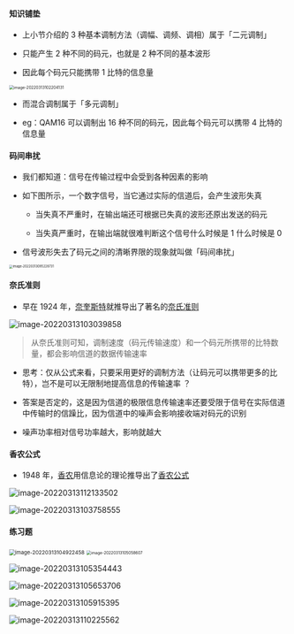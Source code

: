 #### 知识铺垫

- 上小节介绍的 3 种基本调制方法（调幅、调频、调相）属于「二元调制」

- 只能产生 2 种不同的码元，也就是 2 种不同的基本波形

- 因此每个码元只能携带 1 比特的信息量

<img src="https://aliyun-oss-lpj.oss-cn-qingdao.aliyuncs.com/images/by-picgo/image-20220313102204131.png" alt="image-20220313102204131" style="zoom:50%;" />

- 而混合调制属于「多元调制」

- eg：QAM16 可以调制出 16 种不同的码元，因此每个码元可以携带 4 比特的信息量

#### 码间串扰

- 我们都知道：信号在传输过程中会受到各种因素的影响

- 如下图所示，一个数字信号，当它通过实际的信道后，会产生波形失真

	- 当失真不严重时，在输出端还可根据已失真的波形还原出发送的码元

	- 当失真严重时，在输出端就很难判断这个信号什么时候是 1 什么时候是 0

- 信号波形失去了码元之间的清晰界限的现象就叫做「码间串扰」

<img src="https://aliyun-oss-lpj.oss-cn-qingdao.aliyuncs.com/images/by-picgo/image-20220313095228731.png" alt="image-20220313095228731" style="zoom:40%;" />

#### 奈氏准则

- 早在 1924 年，[奈奎斯特](https://baike.baidu.com/item/%E5%A5%88%E5%A5%8E%E6%96%AF%E7%89%B9/9893523)就推导出了著名的[奈氏准则](https://baike.baidu.com/item/%E5%A5%88%E6%B0%8F%E5%87%86%E5%88%99/1066812)

![image-20220313103039858](https://aliyun-oss-lpj.oss-cn-qingdao.aliyuncs.com/images/by-picgo/image-20220313103039858.png)

> 从奈氏准则可知，调制速度（码元传输速度）和一个码元所携带的比特数量，都会影响信道的数据传输速率

- 思考：仅从公式来看，只要采用更好的调制方法（让码元可以携带更多的比特），岂不是可以无限制地提高信息的传输速率 ？

- 答案是否定的，这是因为信道的极限信息传输速率还要受限于信号在实际信道中传输时的信躁比，因为信道中的噪声会影响接收端对码元的识别

- 噪声功率相对信号功率越大，影响就越大

#### 香农公式

- 1948 年，[香农](https://baike.baidu.com/item/%E5%85%8B%E5%8A%B3%E5%BE%B7%C2%B7%E8%89%BE%E5%B0%94%E4%BC%8D%E5%BE%B7%C2%B7%E9%A6%99%E5%86%9C/10588593)用信息论的理论推导出了[香农公式](https://baike.baidu.com/item/%E9%A6%99%E5%86%9C%E5%85%AC%E5%BC%8F/857947)

![image-20220313112133502](https://aliyun-oss-lpj.oss-cn-qingdao.aliyuncs.com/images/by-picgo/image-20220313112133502.png)

![image-20220313103758555](https://aliyun-oss-lpj.oss-cn-qingdao.aliyuncs.com/images/by-picgo/image-20220313103758555.png)

#### 练习题

<img src="https://aliyun-oss-lpj.oss-cn-qingdao.aliyuncs.com/images/by-picgo/image-20220313104922458.png" alt="image-20220313104922458" style="zoom:67%;" />

<img src="https://aliyun-oss-lpj.oss-cn-qingdao.aliyuncs.com/images/by-picgo/image-20220313105058607.png" alt="image-20220313105058607" style="zoom:50%;" />

![image-20220313105354443](https://aliyun-oss-lpj.oss-cn-qingdao.aliyuncs.com/images/by-picgo/image-20220313105354443.png)

![image-20220313105653706](https://aliyun-oss-lpj.oss-cn-qingdao.aliyuncs.com/images/by-picgo/image-20220313105653706.png)

![image-20220313105915395](https://aliyun-oss-lpj.oss-cn-qingdao.aliyuncs.com/images/by-picgo/image-20220313105915395.png)

![image-20220313110225562](https://aliyun-oss-lpj.oss-cn-qingdao.aliyuncs.com/images/by-picgo/image-20220313110225562.png)
